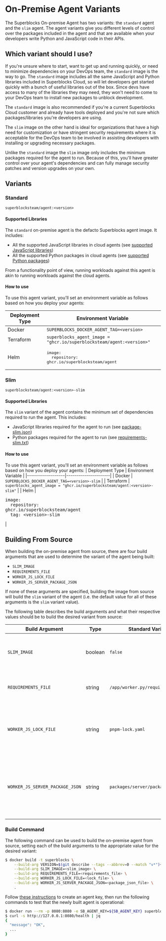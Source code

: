 # On-Premise Agent Variants
The Superblocks On-premise Agent has two variants: the `standard` agent and the `slim` agent. The agent variants give you different levels of control over the packages included in the agent and that are available when your developers write Python and JavaScript code in their APIs.

## Which variant should I use?

If you're unsure where to start, want to get up and running quickly, or need to minimize dependencies on your DevOps team, the `standard` image is the way to go. The `standard` image includes all the same JavaScript and Python libraries included in Superblocks Cloud, so will let developers get started quickly with a bunch of useful libraries out of the box. Since devs have access to many of the libraries they may need, they won't need to come to your DevOps team to install new packages to unblock development.

The `standard` image is also recommended if you're a current Superblocks Cloud customer and already have tools deployed and you're not sure which packages/libraries you're developers are using.

The `slim` image on the other hand is ideal for organizations that have a high need for customization or have stringent security requirements where it is acceptable for the DevOps team to be involved in assisting developers with installing or upgrading necessary packages.

Unlike the `standard` image the `slim` image only includes the minimum packages required for the agent to run. Because of this, you'll have greater control over your agent's dependencies and can fully manage security patches and version upgrades on your own.

## Variants
### Standard
```unset
superblocksteam/agent:<version>
```

#### Supported Libraries
The `standard` on-premise agent is the defacto Superblocks agent image. It includes:
* All the supported JavaScript libraries in cloud agents (see [supported JavaScript libraries](https://docs.superblocks.com/writing-code/backend-javascript#supported-libraries))
* All the supported Python packages in cloud agents (see [supported Python packages](https://docs.superblocks.com/writing-code/python#supported-libraries))

From a functionality point of view, running workloads against this agent is akin to running workloads against the cloud agents.

#### How to use

To use this agent variant, you'll set an environment variable as follows based on how you deploy your agents:

 | Deployment Type | Environment Variable |
 |-------------------|----------------------|
 | Docker  | `SUPERBLOCKS_DOCKER_AGENT_TAG=<version>` |
 | Terraform | `superblocks_agent_image = "ghcr.io/superblocksteam/agent:<version>"` |
 | Helm | <pre>image: <br>&emsp; repository: ghcr.io/superblocksteam/agent</pre> |


### Slim
```unset
superblocksteam/agent:<version>-slim
```

#### Supported Libraries
The `slim` variant of the agent contains the minimum set of dependencies required to run the agent. This includes:
* JavaScript libraries required for the agent to run (see [package-slim.json](../workers/javascript/packages/server/package-slim.json))
* Python packages required for the agent to run (see [requirements-slim.txt](../workers/python/requirements-slim.txt))

#### How to use

To use this agent variant, you'll set an environment variable as follows based on how you deploy your agents:
 | Deployment Type | Environment Variable |
 |-------------------|----------------------|
 | Docker  | `SUPERBLOCKS_DOCKER_AGENT_TAG=<version>-slim` |
 | Terraform | `superblocks_agent_image = "ghcr.io/superblocksteam/agent:<version>-slim"` |
 | Helm | <pre>image: <br>&emsp; repository: ghcr.io/superblocksteam/agent<br>&emsp; tag: \<version\>-slim</pre> |


## Building From Source
When building the on-premise agent from source, there are four build arguments that are used to determine the variant of the agent being built:
* `SLIM_IMAGE`
* `REQUIREMENTS_FILE`
* `WORKER_JS_LOCK_FILE`
* `WORKER_JS_SERVER_PACKAGE_JSON`

If none of these arguments are specified, building the image from source will build the `slim` variant of the agent (i.e. the default value for all of these arguments is the `slim` variant value).

The following table describes the build arguments and what their respective values should be to build the desired variant from source:

| Build Argument                    | Type    | Standard Variant                  | Slim Variant                           | Description |
| --------------------------------- | ------- | --------------------------------- | -------------------------------------- | ----------- |
| `SLIM_IMAGE`                      | boolean | `false`                           | `true`                                 | Sets `SUPERBLOCKS_SLIM_IMAGE` env var, which is used by the Python worker to determine which modules to import |
| `REQUIREMENTS_FILE`               | string  | `/app/worker.py/requirements.txt` | `/app/worker.py/requirements-slim.txt` | Specifies the path to the requirements file to use when installing dependencies for the Python worker |
| `WORKER_JS_LOCK_FILE`             | string  | `pnpm-lock.yaml`                  | `pnpm-lock-slim.yaml`                  | Specifies the path to the JavaScript worker's pnpm lock file to use when installing dependencies for the JavaScript worker (relative from `/app/worker.js/`) |
| `WORKER_JS_SERVER_PACKAGE_JSON`   | string  | `packages/server/package.json`    | `packages/server/package-slim.json`    | Specifies the path to the JavaScript worker's, `server` package's `package.json` to use when installing dependencies for the JavaScript worker (relative from `/app/worker.js/`) |

### Build Command
The following command can be used to build the on-premise agent from source, setting each of the build arguments to the appropriate value for the desired variant:
```bash
$ docker build -t superblocks \
    --build-arg VERSION=$(git describe --tags --abbrev=0 --match "v*")+$(git describe --always --dirty) \
    --build-arg SLIM_IMAGE=<slim_image> \
    --build-arg REQUIREMENTS_FILE=<requirements_file> \
    --build-arg WORKER_JS_LOCK_FILE=<lock_file> \
    --build-arg WORKER_JS_SERVER_PACKAGE_JSON=<package_json_file> \
    .
```

Follow [these instructions](https://docs.superblocks.com/administration/security/access-tokens) to create an agent key, then run the following commands to test that the newly built agent is operational:
```bash
$ docker run --rm -p 8080:8080 -e SB_AGENT_KEY=${SB_AGENT_KEY} superblocks
$ curl -s http://127.0.0.1:8080/health | jq
{
  "message": "OK",
  ...
}
```
